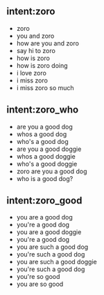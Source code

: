 

## intent:zoro
- zoro
- you and zoro
- how are you and zoro
- say hi to zoro
- how is zoro
- how is zoro doing
- i love zoro
- i miss zoro
- i miss zoro so much

## intent:zoro_who
- are you a good dog
- whos a good dog
- who's a good dog
- are you a good doggie
- whos a good doggie
- who's a good doggie
- zoro are you a good dog
- who is a good dog?

## intent:zoro_good
- you are a good dog
- you're a good dog
- you are a good doggie
- you're a good dog
- you are such a good dog
- you're such a good dog
- you are such a good doggie
- you're such a good dog
- you're so good
- you are so good

